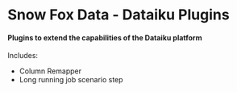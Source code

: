# Snow Fox Data - Dataiku Plugins
#### Plugins to extend the capabilities of the Dataiku platform

Includes:
* Column Remapper
* Long running job scenario step